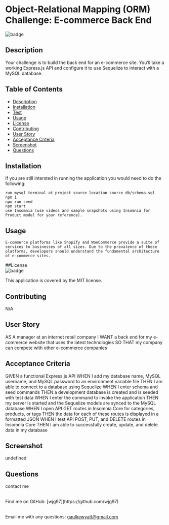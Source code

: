 # Object-Relational Mapping (ORM) Challenge: E-commerce Back End
  
  ![badge](https://img.shields.io/badge/license-MIT-orange)<br />

  ## Description
  Your challenge is to build the back end for an e-commerce site. You’ll take a working Express.js API and configure it to use Sequelize to interact with a MySQL database.

  ## Table of Contents
  - [Description](#description)
  - [Installation](#installation)
  - [Test](#tests)
  - [Usage](#usage)
  - [License](#license)
  - [Contributing](#contributing)
  - [User Story](#userStory)
  - [Acceptance Criteria](#acceptanceCriteria)
  - [Screenshot](#screenShot)
  - [Questions](#questions)

  ## Installation
  If you are still intersted in running the application you would need to do the following:

    run mysql terminal at project source location source db/schema.sql
    npm i
    npm run seed
    npm start
    use Insomnia (use videos and sample snapshots using Insomnia for Product model for your reference).

  ## Usage
    E-commerce platforms like Shopify and WooCommerce provide a suite of services to businesses of all sizes. Due to the prevalence of these platforms, developers should understand the fundamental architecture of e-commerce sites.

  ##License <br>
  ![badge](https://img.shields.io/badge/license-MIT-orange)
  <br />

  This application is covered by the MIT license. 

  ## Contributing
  N/A

  ## User Story
  AS A manager at an internet retail company
    I WANT a back end for my e-commerce website that uses the latest technologies
    SO THAT my company can compete with other e-commerce companies


  ## Acceptance Criteria
  GIVEN a functional Express.js API
  WHEN I add my database name, MySQL username, and MySQL password to an environment variable file
  THEN I am able to connect to a database using Sequelize
  WHEN I enter schema and seed commands
  THEN a development database is created and is seeded with test data
  WHEN I enter the command to invoke the application
  THEN my server is started and the Sequelize models are synced to the MySQL database
  WHEN I open API GET routes in Insomnia Core for categories, products, or tags
  THEN the data for each of these routes is displayed in a formatted JSON
  WHEN I test API POST, PUT, and DELETE routes in Insomnia Core
  THEN I am able to successfully create, update, and delete data in my database


  ## Screenshot
  undefined

  ## Questions
  contact me<br />

  <br />
  Find me on GitHub: [wjg97](https://github.com/wjg97)<br />
  <br />

  Email me with any questions: gaulkewyatt@gmail.com<br /><br />
  
      